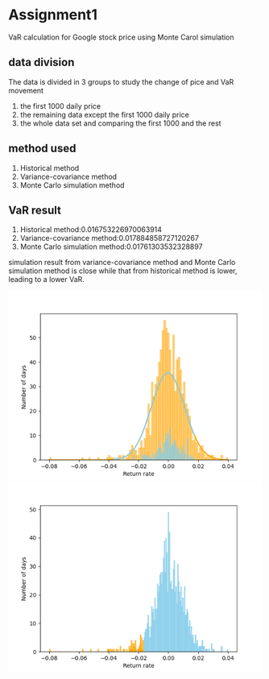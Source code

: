 # Assignment1

VaR calculation for Google stock price using Monte Carol simulation

## data division
The data is divided in 3 groups to study the change of pice and VaR movement
1. the first 1000 daily price
2. the remaining data except the first 1000 daily price
3. the whole data set and comparing the first 1000 and the rest

## method used
1. Historical method
2. Variance-covariance method
3. Monte Carlo simulation method

## VaR result
1. Historical method:0.016753226970063914
2. Variance-covariance method:0.017884858727120267 
3. Monte Carlo simulation method:0.01761303532328897

simulation result from variance-covariance method and Monte Carlo simulation method is close while that from historical method is lower, leading to a lower VaR.

![image](https://github.com/algo23-222040060/Assignment1/blob/main/image/price%20with%20comparison.png)
![](https://github.com/algo23-222040060/Assignment1/blob/main/image/VaR.png)
